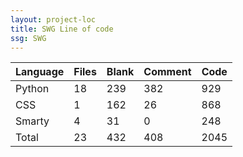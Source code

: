 ```yaml
---
layout: project-loc
title: SWG Line of code
ssg: SWG
---
```

<div class="table-responsive">
<table class="table">
<thead><tr>
<th>Language</th>
<th>Files</th>
<th>Blank</th>
<th>Comment</th>
<th>Code</th>
</tr></thead><tbody>
<tr><td>Python</td><td> 18</td><td> 239</td><td> 382</td><td> 929</td></tr>
<tr><td>CSS</td><td> 1</td><td> 162</td><td> 26</td><td> 868</td></tr>
<tr><td>Smarty</td><td> 4</td><td> 31</td><td> 0</td><td> 248</td></tr>
<tr><td>Total</td><td>23</td><td>432</td><td>408</td><td>2045</td></tr>
</tbody></table></div>
